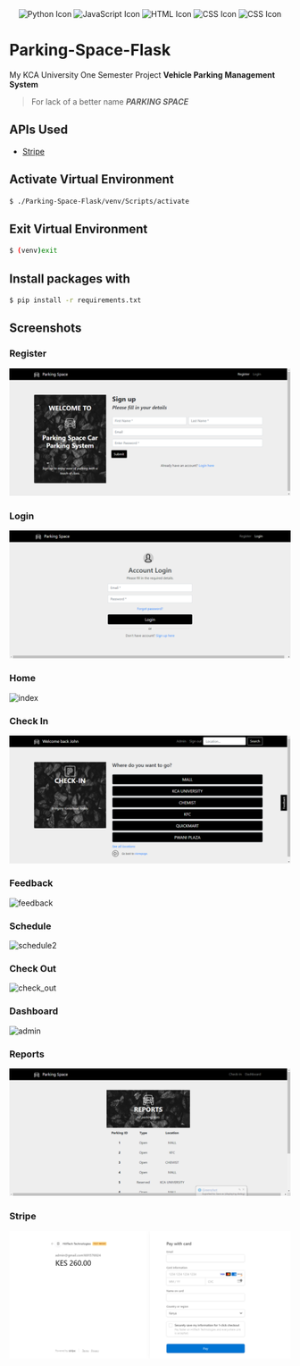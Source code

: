 <div align="center">
  <img src="https://img.icons8.com/color/96/000000/python.png" alt="Python Icon" width="60" height="60" />
  <img src="https://img.icons8.com/color/96/000000/javascript.png" alt="JavaScript Icon" width="60" height="60" />
  <img src="https://img.icons8.com/color/96/000000/html-5--v1.png" alt="HTML Icon" width="60" height="60" />
  <img src="https://img.icons8.com/color/96/000000/css3.png" alt="CSS Icon" width="60" height="60" />
  <img src="https://img.icons8.com/color/96/000000/bootstrap.png" alt="CSS Icon" width="60" height="60" />
</div>

# Parking-Space-Flask

My KCA University One Semester Project
**Vehicle Parking Management System**

> For lack of a better name
> **_PARKING SPACE_**

## APIs Used

-   [Stripe](https://stripe.com/)

## Activate Virtual Environment

```bash
$ ./Parking-Space-Flask/venv/Scripts/activate
```

## Exit Virtual Environment

```bash
$ (venv)exit
```

## Install packages with

```bash
$ pip install -r requirements.txt
```

## Screenshots

### Register

![register.png](https://github.com/wxllxngton/Parking-Space-Flask/blob/main/screenshots/register.png)

### Login

![login.png](https://github.com/wxllxngton/Parking-Space-Flask/blob/main/screenshots/login.png)

### Home

![index](https://github.com/wxllxngton/Parking-Space-Flask/assets/79745456/3b95aedc-b618-4662-8a6f-3a5263907950)


### Check In

![home.png](https://github.com/wxllxngton/Parking-Space-Flask/blob/main/screenshots/home.png)

### Feedback

![feedback](https://github.com/wxllxngton/Parking-Space-Flask/assets/79745456/91730894-7f07-40d9-8dbb-8314f0ea1d4b)

### Schedule

![schedule2](https://github.com/wxllxngton/Parking-Space-Flask/assets/79745456/45dac3c7-749e-4dc8-8e1c-c707e5b274f9)

### Check Out

![check_out](https://github.com/wxllxngton/Parking-Space-Flask/assets/79745456/6733b5f1-4185-4b51-a671-db7ac9296e14)

### Dashboard

![admin](https://github.com/wxllxngton/Parking-Space-Flask/assets/79745456/a91eeee4-662c-4606-a47c-a8456b58866d)


### Reports

![reports.png](https://github.com/wxllxngton/Parking-Space-Flask/blob/main/screenshots/reports.png)

### Stripe

![stripe.png](https://github.com/wxllxngton/Parking-Space-Flask/blob/main/screenshots/stripe.png)
